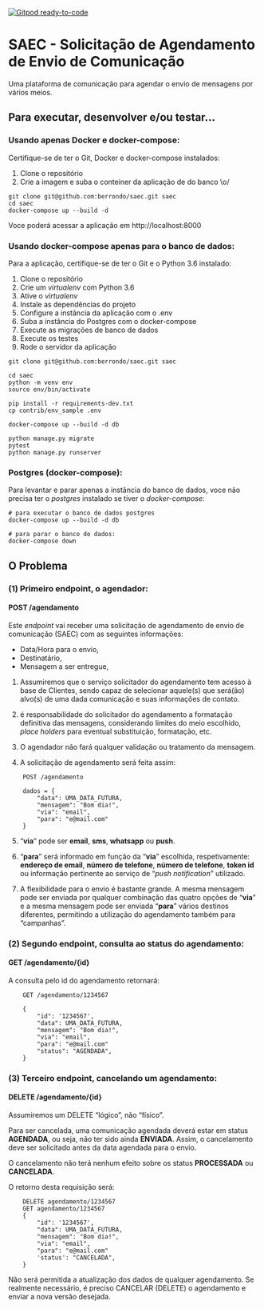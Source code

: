 [![Gitpod ready-to-code](https://img.shields.io/badge/Gitpod-ready--to--code-blue?logo=gitpod)](https://gitpod.io/#https://github.com/berrondo/saec)

# SAEC - Solicitação de Agendamento de Envio de Comunicação

Uma plataforma de comunicação para agendar o envio de mensagens por vários meios.

## Para executar, desenvolver e/ou testar...

### Usando apenas Docker e docker-compose:

Certifique-se de ter o Git, Docker e docker-compose instalados:

1. Clone o repositório
2. Crie a imagem e suba o conteiner da aplicação de do banco \o/

```console
git clone git@github.com:berrondo/saec.git saec
cd saec
docker-compose up --build -d
```

Voce poderá acessar a aplicação em http://localhost:8000

### Usando docker-compose apenas para o banco de dados:

Para a aplicação, certifique-se de ter o Git e o Python 3.6 instalado:

1. Clone o repositório
2. Crie um *virtualenv* com Python 3.6
3. Ative o *virtualenv*
4. Instale as dependências do projeto
5. Configure a instância da aplicação com o .env
6. Suba a instância do Postgres com o docker-compose
7. Execute as migrações de banco de dados   
8. Execute os testes
9. Rode o servidor da aplicação

```console
git clone git@github.com:berrondo/saec.git saec

cd saec
python -m venv env
source env/bin/activate

pip install -r requirements-dev.txt
cp contrib/env_sample .env

docker-compose up --build -d db

python manage.py migrate
pytest
python manage.py runserver
```

### Postgres (docker-compose):

Para levantar e parar apenas a instância do banco de dados, voce não precisa ter o *postgres* instalado se tiver o *docker-compose*:

```console
# para executar o banco de dados postgres
docker-compose up --build -d db

# para parar o banco de dados:
docker-compose down
```

## O Problema

### (1) Primeiro endpoint, o agendador:
#### POST /agendamento

Este *endpoint* vai receber uma solicitação de agendamento de envio de comunicação (SAEC) com as seguintes informações:

 - Data/Hora para o envio,
 - Destinatário,
 - Mensagem a ser entregue,

 1. Assumiremos que o serviço solicitador do agendamento tem acesso à base de Clientes, sendo capaz de selecionar aquele(s) que será(ão) alvo(s) de uma dada comunicação e suas informações de contato.

 2. é responsabilidade do solicitador do agendamento a formatação definitiva das mensagens, considerando limites do meio escolhido, *place holders* para eventual substituição, formatação, etc.

 3. O agendador não fará qualquer validação ou tratamento da mensagem.

 4. A solicitação de agendamento será feita assim:

```
    POST /agendamento
    
    dados = {
        "data": UMA_DATA_FUTURA,
        "mensagem": "Bom dia!",
        "via": "email",
        "para": "e@mail.com"
    }
```

 5. “**via**“ pode ser **email**, **sms**, **whatsapp** ou **push**.
    
 6. “**para**” será informado em função da “**via**” escolhida, respetivamente: **endereço de email**, **número de telefone**, **número de telefone**, **token id** ou informação pertinente ao serviço de “*push notification*” utilizado.

 7. A flexibilidade para o envio é bastante grande. A mesma mensagem pode ser enviada por qualquer combinação das quatro opções de “**via**” e a mesma mensagem pode ser enviada “**para**” vários destinos diferentes, permitindo a utilização do agendamento também para “campanhas”.

### (2) Segundo endpoint, consulta ao status do agendamento:
#### GET /agendamento/{id}

A consulta pelo id do agendamento retornará:

```
    GET /agendamento/1234567
    
    {
        "id": '1234567',
        "data": UMA_DATA_FUTURA,
        "mensagem": "Bom dia!",
        "via": "email",
        "para": "e@mail.com"
        "status": "AGENDADA",
    }
```

### (3) Terceiro endpoint, cancelando um agendamento:
#### DELETE /agendamento/{id}

Assumiremos um DELETE “lógico”, não “físico”.

Para ser cancelada, uma comunicação agendada deverá estar em status **AGENDADA**, ou seja, não ter sido ainda **ENVIADA**. Assim, o cancelamento deve ser solicitado antes da data agendada para o envio.

O cancelamento não terá nenhum efeito sobre os status **PROCESSADA** ou **CANCELADA**.

O retorno desta requisição será:

```
    DELETE agendamento/1234567
    GET agendamento/1234567
    {
        "id": '1234567',
        "data": UMA_DATA_FUTURA,
        "mensagem": "Bom dia!",
        "via": "email",
        "para": "e@mail.com"
        'status': "CANCELADA",
    }
```

Não será permitida a atualização dos dados de qualquer agendamento. Se realmente necessário, é preciso CANCELAR (DELETE) o agendamento e enviar a nova versão desejada.
